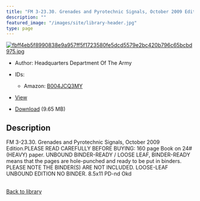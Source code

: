 ```yaml
---
title: "FM 3-23.30. Grenades and Pyrotechnic Signals, October 2009 Edition"
description: ""
featured_image: "/images/site/library-header.jpg"
type: page
---
```


<a href="https://drive.google.com/uc?export=view&id=1yUgxq-aYGrKoMnbEbLFw3fcVhiwRxS8y" target="_blank">![fbff4eb5f8990838e9a957ff5f1723580fe5dcd5579e2bc420b796c65bcbd975.jpg](/images/library/fbff4eb5f8990838e9a957ff5f1723580fe5dcd5579e2bc420b796c65bcbd975.jpg)</a>
* Author: Headquarters Department Of The Army
* IDs:
  * Amazon: <a href="https://www.amazon.com/dp/B004JCQ3MY" target="_blank">B004JCQ3MY</a>
* <a href="https://drive.google.com/uc?export=view&id=1yUgxq-aYGrKoMnbEbLFw3fcVhiwRxS8y" target="_blank">View</a>

* [Download](https://drive.google.com/uc?export=download&id=1yUgxq-aYGrKoMnbEbLFw3fcVhiwRxS8y) (9.65 MB)

## Description<div>
<p>FM 3-23.30. Grenades and Pyrotechnic Signals, October 2009 Edition.PLEASE READ CAREFULLY BEFORE BUYING: 160 page Book on 24# (HEAVY) paper. UNBOUND BINDER-READY / LOOSE LEAF, BINDER-READY means that the pages are hole-punched and ready to be put in binders. PLEASE NOTE THE BINDER(S) ARE NOT INCLUDED. LOOSE-LEAF UNBOUND EDITION NO BINDER. 8.5x11 PD-nd Okd</p></div>

<br />[Back to library](/library/)
